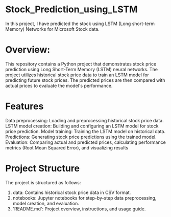 # Stock_Prediction_using_LSTM
In this project, I have predicted the stock using LSTM (Long short-term Memory) Networks for Microsoft Stock data. 
# Overview:
This repository contains a Python project that demonstrates stock price prediction using Long Short-Term Memory (LSTM) neural networks. The project utilizes historical stock price data to train an LSTM model for predicting future stock prices. The predicted prices are then compared with actual prices to evaluate the model's performance.
# Features
Data preprocessing: Loading and preprocessing historical stock price data.
LSTM model creation: Building and configuring an LSTM model for stock price prediction.
Model training: Training the LSTM model on historical data.
Predictions: Generating stock price predictions using the trained model.
Evaluation: Comparing actual and predicted prices, calculating performance metrics (Root Mean Squared Error), and visualizing results
# Project Structure
The project is structured as follows:
1. data: Contains historical stock price data in CSV format.
2. notebooks: Jupyter notebooks for step-by-step data preprocessing, model creation, and evaluation.
3. 'README.md': Project overview, instructions, and usage guide.
